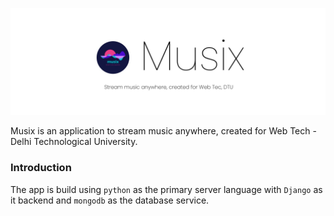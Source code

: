 ![banner.jpg](/static/banner.jpg)


Musix is an application to stream music anywhere, created for Web Tech - Delhi Technological University.


### Introduction

The app is build using `python` as the primary server language with `Django` as it backend and `mongodb` as the database service.